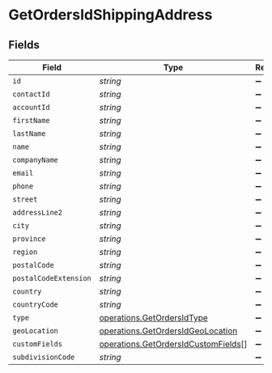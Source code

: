 # GetOrdersIdShippingAddress


## Fields

| Field                                                                                      | Type                                                                                       | Required                                                                                   | Description                                                                                |
| ------------------------------------------------------------------------------------------ | ------------------------------------------------------------------------------------------ | ------------------------------------------------------------------------------------------ | ------------------------------------------------------------------------------------------ |
| `id`                                                                                       | *string*                                                                                   | :heavy_minus_sign:                                                                         | N/A                                                                                        |
| `contactId`                                                                                | *string*                                                                                   | :heavy_minus_sign:                                                                         | N/A                                                                                        |
| `accountId`                                                                                | *string*                                                                                   | :heavy_minus_sign:                                                                         | N/A                                                                                        |
| `firstName`                                                                                | *string*                                                                                   | :heavy_minus_sign:                                                                         | N/A                                                                                        |
| `lastName`                                                                                 | *string*                                                                                   | :heavy_minus_sign:                                                                         | N/A                                                                                        |
| `name`                                                                                     | *string*                                                                                   | :heavy_minus_sign:                                                                         | N/A                                                                                        |
| `companyName`                                                                              | *string*                                                                                   | :heavy_minus_sign:                                                                         | N/A                                                                                        |
| `email`                                                                                    | *string*                                                                                   | :heavy_minus_sign:                                                                         | N/A                                                                                        |
| `phone`                                                                                    | *string*                                                                                   | :heavy_minus_sign:                                                                         | N/A                                                                                        |
| `street`                                                                                   | *string*                                                                                   | :heavy_minus_sign:                                                                         | N/A                                                                                        |
| `addressLine2`                                                                             | *string*                                                                                   | :heavy_minus_sign:                                                                         | N/A                                                                                        |
| `city`                                                                                     | *string*                                                                                   | :heavy_minus_sign:                                                                         | N/A                                                                                        |
| `province`                                                                                 | *string*                                                                                   | :heavy_minus_sign:                                                                         | N/A                                                                                        |
| `region`                                                                                   | *string*                                                                                   | :heavy_minus_sign:                                                                         | N/A                                                                                        |
| `postalCode`                                                                               | *string*                                                                                   | :heavy_minus_sign:                                                                         | N/A                                                                                        |
| `postalCodeExtension`                                                                      | *string*                                                                                   | :heavy_minus_sign:                                                                         | N/A                                                                                        |
| `country`                                                                                  | *string*                                                                                   | :heavy_minus_sign:                                                                         | N/A                                                                                        |
| `countryCode`                                                                              | *string*                                                                                   | :heavy_minus_sign:                                                                         | N/A                                                                                        |
| `type`                                                                                     | [operations.GetOrdersIdType](../../models/operations/getordersidtype.md)                   | :heavy_minus_sign:                                                                         | N/A                                                                                        |
| `geoLocation`                                                                              | [operations.GetOrdersIdGeoLocation](../../models/operations/getordersidgeolocation.md)     | :heavy_minus_sign:                                                                         | N/A                                                                                        |
| `customFields`                                                                             | [operations.GetOrdersIdCustomFields](../../models/operations/getordersidcustomfields.md)[] | :heavy_minus_sign:                                                                         | N/A                                                                                        |
| `subdivisionCode`                                                                          | *string*                                                                                   | :heavy_minus_sign:                                                                         | N/A                                                                                        |